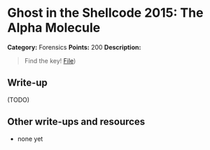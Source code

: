 # Ghost in the Shellcode 2015: The Alpha Molecule

**Category:** Forensics
**Points:** 200
**Description:**

> Find the key! [File](https://2015.ghostintheshellcode.com/alpha_molecule-d2c7516d19609eaccbffc57b2ff0a9ae93d06b53b8140529ee2edb8a60e08520))

## Write-up

(TODO)

## Other write-ups and resources

* none yet
